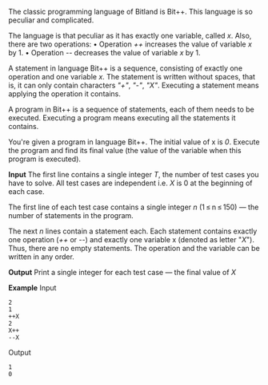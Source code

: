 The classic programming language of Bitland is Bit++. This language is so peculiar and complicated.

The language is that peculiar as it has exactly one variable, called *x*. Also, there are two operations:
	•   Operation *++* increases the value of variable *x* by 1.
	•   Operation *--* decreases the value of variable *x* by 1.
	
A statement in language Bit++ is a sequence, consisting of exactly one operation and one variable *x*. The statement is written without spaces, that is, it can only contain characters *"+"*, *"-"*, *"X"*. Executing a statement means applying the operation it contains.

A program in Bit++ is a sequence of statements, each of them needs to be executed. Executing a program means executing all the statements it contains.

You're given a program in language Bit++. The initial value of x is *0*. Execute the program and find its final value (the value of the variable when this program is executed).

**Input**
The first line contains a single integer *T*, the number of test cases you have to solve. All test cases are independent i.e. *X* is 0 at the beginning of each case. 

The first line of each test case contains a single integer *n* (1 ≤ n ≤ 150) — the number of statements in the program.  

The next *n* lines contain a statement each. Each statement contains exactly one operation (*++* or *--*) and exactly one variable x (denoted as letter "*X*"). Thus, there are no empty statements. The operation and the variable can be written in any order.

**Output**
Print a single integer for each test case — the final value of *X*

**Example**
Input
```
2
1
++X
2
X++
--X
```
Output
```
1
0
```
